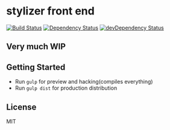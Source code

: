 # stylizer front end
[![Build Status](https://secure.travis-ci.org/pixelwhip/stylizer-front-end.png?branch=master)](https://travis-ci.org/pixelwhip/stylizer-front-end)
[![Dependency Status](https://david-dm.org/pixelwhip/stylizer-front-end.svg?theme=shields.io)](https://david-dm.org/pixelwhip/stylizer-front-end#info=dependencies&view=table)
[![devDependency Status](https://david-dm.org/pixelwhip/stylizer-front-end/dev-status.svg?theme=shields.io)](https://david-dm.org/pixelwhip/stylizer-front-end#info=devDependencies&view=table)

## Very much WIP

## Getting Started

- Run `gulp` for preview and hacking(compiles everything)
- Run `gulp dist` for production distribution

## License

MIT
